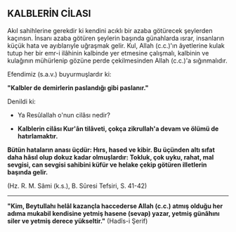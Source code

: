 ## KALBLERİN CİLASI

Akıl sahihlerine gerekdir ki kendini acıklı bir azaba götürecek şeylerden kaçınsın. İnsanı azaba götüren şeylerin başında günahlarda ısrar, insan­ların küçük hata ve ayıblarıyle uğraşmak gelir. Kul, Allah (c.c.)'ın âyetlerine kulak tutup her bir emr-i ilâhinin kalbinde yer etmesine çalışmalı, kal­binin ve kulağının mühürlenip gözüne perde çe­kilmesinden Allah (c.c.)'a sığınmalıdır.

Efendimiz (s.a.v.) buyurmuşlardır ki:

**"Kalbler de demirlerin paslandığı gibi pasla­nır."**

Denildi ki:

- Ya Resûlallah o'nun cilâsı nedir?

- **Kalblerin cilâsı Kur'ân tilâveti, çokça zikrullah'a devam ve ölümü de hatırlamaktır.**

**Bütün hataların anası üçdür: Hırs, hased ve ki­bir. Bu üçünden altı sıfat daha hâsıl olup dokuz kadar olmuşlardır: Tokluk, çok uyku, rahat, mal sevgisi, can sevgisi sahibini küfür ve helake çe­kip götüren illetlerin başında gelir.**

(Hz. R. M. Sâmi (k.s.), B. Sûresi Tefsiri, S. 41-42)

<hr>

**"Kim, Beytullahı helâl kazançla haccederse Al­lah (c.c.) atmış olduğu her adıma mukabil kendi­sine yetmiş hasene (sevap) yazar, yetmiş günâhını siler ve yetmiş derece yükseltir."** (Hadîs-i Şerif)
